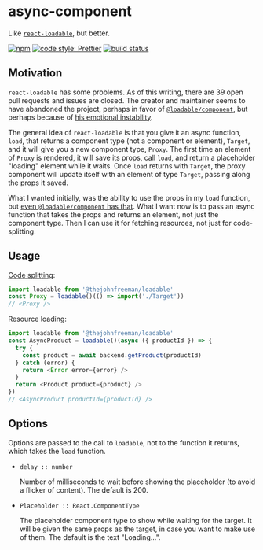 # async-component

Like [`react-loadable`](https://github.com/jamiebuilds/react-loadable), but
better.

[![npm](https://img.shields.io/npm/v/@thejohnfreeman/async-component.svg)](https://www.npmjs.com/package/@thejohnfreeman/async-component)
[![code style: Prettier](https://img.shields.io/badge/code_style-prettier-ff69b4.svg?style=flat)](https://github.com/prettier/prettier)
[![build status](https://travis-ci.org/thejohnfreeman/async-component.svg?branch=master)](https://travis-ci.org/thejohnfreeman/async-component)


## Motivation

`react-loadable` has some problems. As of this writing, there are 39 open pull
requests and issues are closed. The creator and maintainer seems to have
abandoned the project, perhaps in favor of
[`@loadable/component`](https://www.smooth-code.com/open-source/loadable-components/),
but perhaps because of [his emotional instability](https://archive.fo/0ZYam).

The general idea of `react-loadable` is that you give it an async function,
`load`, that returns a component type (not a component or element), `Target`,
and it will give you a new component type, `Proxy`. The first time an element
of `Proxy` is rendered, it will save its props, call `load`, and return
a placeholder "loading" element while it waits. Once `load` returns with
`Target`, the proxy component will update itself with an element of type
`Target`, passing along the props it saved.

What I wanted initially, was the ability to use the props in my `load`
function, but [even `@loadable/component` has
that](https://www.smooth-code.com/open-source/loadable-components/docs/dynamic-import/).
What I want now is to pass an async function that takes the props and returns
an element, not just the component type. Then I can use it for fetching
resources, not just for code-splitting.


## Usage

[Code splitting](https://developers.google.com/web/fundamentals/performance/optimizing-javascript/code-splitting/):

```typescript
import loadable from '@thejohnfreeman/loadable'
const Proxy = loadable()(() => import('./Target'))
// <Proxy />
```

Resource loading:

```typescript
import loadable from '@thejohnfreeman/loadable'
const AsyncProduct = loadable()(async ({ productId }) => {
  try {
    const product = await backend.getProduct(productId)
  } catch (error) {
    return <Error error={error} />
  }
  return <Product product={product} />
})
// <AsyncProduct productId={productId} />
```

## Options

Options are passed to the call to `loadable`, not to the function it returns,
which takes the `load` function.

- `delay :: number`

  Number of milliseconds to wait before showing the placeholder (to avoid
  a flicker of content). The default is 200.

- `Placeholder :: React.ComponentType`

  The placeholder component type to show while waiting for the target. It will
  be given the same props as the target, in case you want to make use of them.
  The default is the text "Loading...".
